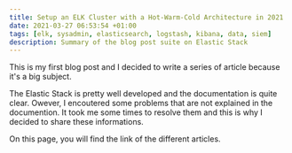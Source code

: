 ```yaml
---
title: Setup an ELK Cluster with a Hot-Warm-Cold Architecture in 2021
date: 2021-03-27 06:53:54 +01:00
tags: [elk, sysadmin, elasticsearch, logstash, kibana, data, siem]
description: Summary of the blog post suite on Elastic Stack
---
```


This is my first blog post and I decided to write a series of article because it's a big subject.

The Elastic Stack is pretty well developed and the documentation is quite clear. Owever, I encoutered some problems that are not explained in the documention. It took me some times to resolve them and this is why I decided to share these informations.

On this page, you will find the link of the different articles.